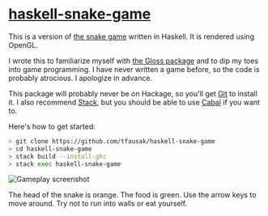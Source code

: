 # [haskell-snake-game][]

This is a version of [the snake game][] written in Haskell. It is rendered
using OpenGL.

I wrote this to familiarize myself with [the Gloss package][] and to dip my
toes into game programming. I have never written a game before, so the code is
probably atrocious. I apologize in advance.

This package will probably never be on Hackage, so you'll get [Git][] to
install it. I also recommend [Stack][], but you should be able to use [Cabal][]
if you want to.

Here's how to get started:

``` sh
> git clone https://github.com/tfausak/haskell-snake-game
> cd haskell-snake-game
> stack build --install-ghc
> stack exec haskell-snake-game
```

![Gameplay screenshot][]

The head of the snake is orange. The food is green. Use the arrow keys to move
around. Try not to run into walls or eat yourself.

[haskell-snake-game]: https://github.com/tfausak/haskell-snake-game
[the snake game]: https://en.wikipedia.org/wiki/Snake_(video_game)
[the gloss package]: https://hackage.haskell.org/package/gloss
[git]: https://git-scm.com
[stack]: https://github.com/commercialhaskell/stack
[cabal]: https://www.haskell.org/cabal/
[gameplay screenshot]: https://i.imgur.com/C1pWF0Y.png
